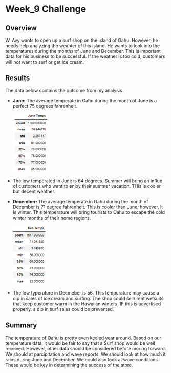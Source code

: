 # Week_9 Challenge

## Overview

W. Avy wants to open up a surf shop on the island of Oahu. However, he needs help analyzing the weahter of this island. He wants to look into the temperatures during the months of June and December. This is important data for his business to be successful. If the weather is too cold, customers will not want to surf or get ice cream. 

## Results

The data below contains the outcome from my analysis.

- <b>June:</b> The average temperate in Oahu during the month of June is a perfect 75 degrees fahrenheit.
  
  ![June Table](https://github.com/LindsayTeeters/Week_9/blob/main/Resources/June%20Temps%20Summary%20Table.png)
  
 - The low temperated in June is 64 degrees. Summer will bring an influx of customers who want to enjoy their summer vacation. THis is cooler but decent weather.
  
 - <b>December:</b> The average temperate in Oahu during the month of December is 71 degree fahrenheit.
 This is cooler than June; however, it is winter. This temperature will bring tourists to Oahu to escape the cold winter months of their home regions.
 
   ![Dec Table](https://github.com/LindsayTeeters/Week_9/blob/main/Resources/Dec%20Temps%20Summary%20Table.png)
 
  - The low typerature in Decmeber is 56. This temperature may cause a dip in sales of ice cream and surfing. The shop could sell/ rent wetsuits that keep customer warm in the Hawaiian winters. IF this is advertised properly, a dip in surf sales could be prevented. 

## Summary

The temperature of Oahu is pretty even keeled year around. Based on our temperature data, it would be fair to say that a Surf shop would be well received. However, other data should be considered before moring forward. We should at parcipitation and wave reports. We should look at how much it rains during June and December. We could also look at wave conditions. These would be key in determining the success of the store. 
 

   
   

